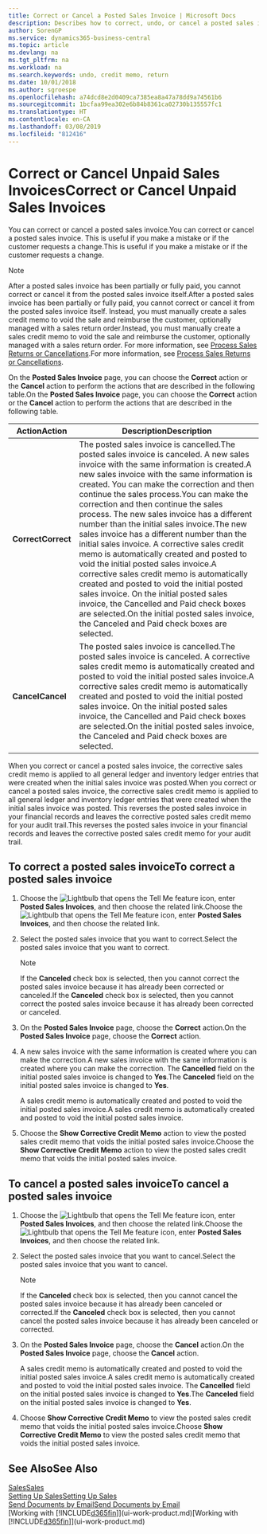 ```yaml
---
title: Correct or Cancel a Posted Sales Invoice | Microsoft Docs
description: Describes how to correct, undo, or cancel a posted sales invoice and apply a sales credit memo.
author: SorenGP
ms.service: dynamics365-business-central
ms.topic: article
ms.devlang: na
ms.tgt_pltfrm: na
ms.workload: na
ms.search.keywords: undo, credit memo, return
ms.date: 10/01/2018
ms.author: sgroespe
ms.openlocfilehash: a74dcd8e2d0409ca7385ea8a47a78dd9a74561b6
ms.sourcegitcommit: 1bcfaa99ea302e6b84b8361ca02730b135557fc1
ms.translationtype: HT
ms.contentlocale: en-CA
ms.lasthandoff: 03/08/2019
ms.locfileid: "812416"
---
```

# <a name="correct-or-cancel-unpaid-sales-invoices"></a><span data-ttu-id="e4274-103">Correct or Cancel Unpaid Sales Invoices</span><span class="sxs-lookup"><span data-stu-id="e4274-103">Correct or Cancel Unpaid Sales Invoices</span></span>
<span data-ttu-id="e4274-104">You can correct or cancel a posted sales invoice.</span><span class="sxs-lookup"><span data-stu-id="e4274-104">You can correct or cancel a posted sales invoice.</span></span> <span data-ttu-id="e4274-105">This is useful if you make a mistake or if the customer requests a change.</span><span class="sxs-lookup"><span data-stu-id="e4274-105">This is useful if you make a mistake or if the customer requests a change.</span></span>

> [!NOTE]  
>   <span data-ttu-id="e4274-106">After a posted sales invoice has been partially or fully paid, you cannot correct or cancel it from the posted sales invoice itself.</span><span class="sxs-lookup"><span data-stu-id="e4274-106">After a posted sales invoice has been partially or fully paid, you cannot correct or cancel it from the posted sales invoice itself.</span></span> <span data-ttu-id="e4274-107">Instead, you must manually create a sales credit memo to void the sale and reimburse the customer, optionally managed with a sales return order.</span><span class="sxs-lookup"><span data-stu-id="e4274-107">Instead, you must manually create a sales credit memo to void the sale and reimburse the customer, optionally managed with a sales return order.</span></span> <span data-ttu-id="e4274-108">For more information, see [Process Sales Returns or Cancellations](sales-how-process-sales-returns-cancellations.md).</span><span class="sxs-lookup"><span data-stu-id="e4274-108">For more information, see [Process Sales Returns or Cancellations](sales-how-process-sales-returns-cancellations.md).</span></span>

<span data-ttu-id="e4274-109">On the **Posted Sales Invoice** page, you can choose the **Correct** action or the **Cancel** action to perform the actions that are described in the following table.</span><span class="sxs-lookup"><span data-stu-id="e4274-109">On the **Posted Sales Invoice** page, you can choose the **Correct** action or the **Cancel** action to perform the actions that are described in the following table.</span></span>

| <span data-ttu-id="e4274-110">Action</span><span class="sxs-lookup"><span data-stu-id="e4274-110">Action</span></span> | <span data-ttu-id="e4274-111">Description</span><span class="sxs-lookup"><span data-stu-id="e4274-111">Description</span></span> |
| --- | --- |
| <span data-ttu-id="e4274-112">**Correct**</span><span class="sxs-lookup"><span data-stu-id="e4274-112">**Correct**</span></span> |<span data-ttu-id="e4274-113">The posted sales invoice is cancelled.</span><span class="sxs-lookup"><span data-stu-id="e4274-113">The posted sales invoice is canceled.</span></span> <span data-ttu-id="e4274-114">A new sales invoice with the same information is created.</span><span class="sxs-lookup"><span data-stu-id="e4274-114">A new sales invoice with the same information is created.</span></span> <span data-ttu-id="e4274-115">You can make the correction and then continue the sales process.</span><span class="sxs-lookup"><span data-stu-id="e4274-115">You can make the correction and then continue the sales process.</span></span> <span data-ttu-id="e4274-116">The new sales invoice has a different number than the initial sales invoice.</span><span class="sxs-lookup"><span data-stu-id="e4274-116">The new sales invoice has a different number than the initial sales invoice.</span></span> <span data-ttu-id="e4274-117">A corrective sales credit memo is automatically created and posted to void the initial posted sales invoice.</span><span class="sxs-lookup"><span data-stu-id="e4274-117">A corrective sales credit memo is automatically created and posted to void the initial posted sales invoice.</span></span> <span data-ttu-id="e4274-118">On the initial posted sales invoice, the Cancelled and Paid check boxes are selected.</span><span class="sxs-lookup"><span data-stu-id="e4274-118">On the initial posted sales invoice, the Canceled and Paid check boxes are selected.</span></span> |
| <span data-ttu-id="e4274-119">**Cancel**</span><span class="sxs-lookup"><span data-stu-id="e4274-119">**Cancel**</span></span> |<span data-ttu-id="e4274-120">The posted sales invoice is cancelled.</span><span class="sxs-lookup"><span data-stu-id="e4274-120">The posted sales invoice is canceled.</span></span> <span data-ttu-id="e4274-121">A corrective sales credit memo is automatically created and posted to void the initial posted sales invoice.</span><span class="sxs-lookup"><span data-stu-id="e4274-121">A corrective sales credit memo is automatically created and posted to void the initial posted sales invoice.</span></span> <span data-ttu-id="e4274-122">On the initial posted sales invoice, the Cancelled and Paid check boxes are selected.</span><span class="sxs-lookup"><span data-stu-id="e4274-122">On the initial posted sales invoice, the Canceled and Paid check boxes are selected.</span></span> |

<span data-ttu-id="e4274-123">When you correct or cancel a posted sales invoice, the corrective sales credit memo is applied to all general ledger and inventory ledger entries that were created when the initial sales invoice was posted.</span><span class="sxs-lookup"><span data-stu-id="e4274-123">When you correct or cancel a posted sales invoice, the corrective sales credit memo is applied to all general ledger and inventory ledger entries that were created when the initial sales invoice was posted.</span></span> <span data-ttu-id="e4274-124">This reverses the posted sales invoice in your financial records and leaves the corrective posted sales credit memo for your audit trail.</span><span class="sxs-lookup"><span data-stu-id="e4274-124">This reverses the posted sales invoice in your financial records and leaves the corrective posted sales credit memo for your audit trail.</span></span>

## <a name="to-correct-a-posted-sales-invoice"></a><span data-ttu-id="e4274-125">To correct a posted sales invoice</span><span class="sxs-lookup"><span data-stu-id="e4274-125">To correct a posted sales invoice</span></span>
1. <span data-ttu-id="e4274-126">Choose the ![Lightbulb that opens the Tell Me feature](media/ui-search/search_small.png "Tell me what you want to do") icon, enter **Posted Sales Invoices**, and then choose the related link.</span><span class="sxs-lookup"><span data-stu-id="e4274-126">Choose the ![Lightbulb that opens the Tell Me feature](media/ui-search/search_small.png "Tell me what you want to do") icon, enter **Posted Sales Invoices**, and then choose the related link.</span></span>  
2. <span data-ttu-id="e4274-127">Select the posted sales invoice that you want to correct.</span><span class="sxs-lookup"><span data-stu-id="e4274-127">Select the posted sales invoice that you want to correct.</span></span>

    > [!NOTE]  
    >   <span data-ttu-id="e4274-128">If the **Canceled** check box is selected, then you cannot correct the posted sales invoice because it has already been corrected or canceled.</span><span class="sxs-lookup"><span data-stu-id="e4274-128">If the **Canceled** check box is selected, then you cannot correct the posted sales invoice because it has already been corrected or canceled.</span></span>
3. <span data-ttu-id="e4274-129">On the **Posted Sales Invoice** page, choose the **Correct** action.</span><span class="sxs-lookup"><span data-stu-id="e4274-129">On the **Posted Sales Invoice** page, choose the **Correct** action.</span></span>  
4. <span data-ttu-id="e4274-130">A new sales invoice with the same information is created where you can make the correction.</span><span class="sxs-lookup"><span data-stu-id="e4274-130">A new sales invoice with the same information is created where you can make the correction.</span></span> <span data-ttu-id="e4274-131">The **Cancelled** field on the initial posted sales invoice is changed to **Yes**.</span><span class="sxs-lookup"><span data-stu-id="e4274-131">The **Canceled** field on the initial posted sales invoice is changed to **Yes**.</span></span>

    <span data-ttu-id="e4274-132">A sales credit memo is automatically created and posted to void the initial posted sales invoice.</span><span class="sxs-lookup"><span data-stu-id="e4274-132">A sales credit memo is automatically created and posted to void the initial posted sales invoice.</span></span>
5. <span data-ttu-id="e4274-133">Choose the **Show Corrective Credit Memo** action to view the posted sales credit memo that voids the initial posted sales invoice.</span><span class="sxs-lookup"><span data-stu-id="e4274-133">Choose the **Show Corrective Credit Memo** action to view the posted sales credit memo that voids the initial posted sales invoice.</span></span>

## <a name="to-cancel-a-posted-sales-invoice"></a><span data-ttu-id="e4274-134">To cancel a posted sales invoice</span><span class="sxs-lookup"><span data-stu-id="e4274-134">To cancel a posted sales invoice</span></span>
1. <span data-ttu-id="e4274-135">Choose the ![Lightbulb that opens the Tell Me feature](media/ui-search/search_small.png "Tell me what you want to do") icon, enter **Posted Sales Invoices**, and then choose the related link.</span><span class="sxs-lookup"><span data-stu-id="e4274-135">Choose the ![Lightbulb that opens the Tell Me feature](media/ui-search/search_small.png "Tell me what you want to do") icon, enter **Posted Sales Invoices**, and then choose the related link.</span></span>  
2. <span data-ttu-id="e4274-136">Select the posted sales invoice that you want to cancel.</span><span class="sxs-lookup"><span data-stu-id="e4274-136">Select the posted sales invoice that you want to cancel.</span></span>

    > [!NOTE]  
    >   <span data-ttu-id="e4274-137">If the **Canceled** check box is selected, then you cannot cancel the posted sales invoice because it has already been canceled or corrected.</span><span class="sxs-lookup"><span data-stu-id="e4274-137">If the **Canceled** check box is selected, then you cannot cancel the posted sales invoice because it has already been canceled or corrected.</span></span>
3. <span data-ttu-id="e4274-138">On the **Posted Sales Invoice** page, choose the **Cancel** action.</span><span class="sxs-lookup"><span data-stu-id="e4274-138">On the **Posted Sales Invoice** page, choose the **Cancel** action.</span></span>

    <span data-ttu-id="e4274-139">A sales credit memo is automatically created and posted to void the initial posted sales invoice.</span><span class="sxs-lookup"><span data-stu-id="e4274-139">A sales credit memo is automatically created and posted to void the initial posted sales invoice.</span></span> <span data-ttu-id="e4274-140">The **Cancelled** field on the initial posted sales invoice is changed to **Yes**.</span><span class="sxs-lookup"><span data-stu-id="e4274-140">The **Canceled** field on the initial posted sales invoice is changed to **Yes**.</span></span>
4. <span data-ttu-id="e4274-141">Choose **Show Corrective Credit Memo** to view the posted sales credit memo that voids the initial posted sales invoice.</span><span class="sxs-lookup"><span data-stu-id="e4274-141">Choose **Show Corrective Credit Memo** to view the posted sales credit memo that voids the initial posted sales invoice.</span></span>

## <a name="see-also"></a><span data-ttu-id="e4274-142">See Also</span><span class="sxs-lookup"><span data-stu-id="e4274-142">See Also</span></span>
[<span data-ttu-id="e4274-143">Sales</span><span class="sxs-lookup"><span data-stu-id="e4274-143">Sales</span></span>](sales-manage-sales.md)  
[<span data-ttu-id="e4274-144">Setting Up Sales</span><span class="sxs-lookup"><span data-stu-id="e4274-144">Setting Up Sales</span></span>](sales-setup-sales.md)  
[<span data-ttu-id="e4274-145">Send Documents by Email</span><span class="sxs-lookup"><span data-stu-id="e4274-145">Send Documents by Email</span></span>](ui-how-send-documents-email.md)  
<span data-ttu-id="e4274-146">[Working with [!INCLUDE[d365fin](includes/d365fin_md.md)]](ui-work-product.md)</span><span class="sxs-lookup"><span data-stu-id="e4274-146">[Working with [!INCLUDE[d365fin](includes/d365fin_md.md)]](ui-work-product.md)</span></span>
